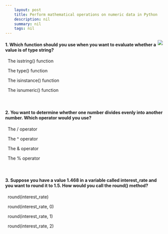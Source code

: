 ```yaml
---
    layout: post
    title: Perform mathematical operations on numeric data in Python  
    description: nil
    summary: nil
    tags: nil
---
```



 <a target="_blank" href="https://docs.microsoft.com/en-us/learn/modules/python-datatypes-numeric-operations/9-knowledge-check/"><i class="fas fa-external-link-alt"></i> </a>
 <img align="right" src="https://docs.microsoft.com/en-us/learn/achievements/python-datatypes-numeric-operations.svg">
####  1. Which function should you use when you want to evaluate whether a value is of type string?


<i class='far fa-square'></i> &nbsp;&nbsp;The isstring() function

<i class='far fa-square'></i> &nbsp;&nbsp;The type() function

<i class='fas fa-check-square' style='color: Dodgerblue;'></i> &nbsp;&nbsp;The isinstance() function

<i class='far fa-square'></i> &nbsp;&nbsp;The isnumeric() function
<br />
<br />
<br />

####  2. You want to determine whether one number divides evenly into another number.  Which operator would you use?


<i class='far fa-square'></i> &nbsp;&nbsp;The / operator

<i class='far fa-square'></i> &nbsp;&nbsp;The ^ operator

<i class='far fa-square'></i> &nbsp;&nbsp;The & operator

<i class='fas fa-check-square' style='color: Dodgerblue;'></i> &nbsp;&nbsp;The \% operator
<br />
<br />
<br />

####  3. Suppose you have a value 1.468 in a variable called interest_rate and you want to round it to 1.5.  How would you call the round() method?


<i class='far fa-square'></i> &nbsp;&nbsp;round(interest_rate)

<i class='far fa-square'></i> &nbsp;&nbsp;round(interest_rate, 0)

<i class='fas fa-check-square' style='color: Dodgerblue;'></i> &nbsp;&nbsp;round(interest_rate, 1)

<i class='far fa-square'></i> &nbsp;&nbsp;round(interest_rate, 2)
<br />
<br />
<br />
